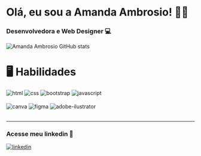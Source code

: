 <h1> Olá, eu sou a Amanda Ambrosio! 👋🏻</h1>
<h3>Desenvolvedora e Web Designer 💻</h3>

  ![Amanda Ambrosio GitHub stats](https://github-readme-stats.vercel.app/api?username=amandaambrosiov&show_icons=true&theme=midnight-purple) 
  
<h1>🖥️ Habilidades</h1>
<div>
  <img align="center" alt="html" src="https://img.shields.io/badge/HTML5-E34F26?style=for-the-badge&logo=html5&logoColor=white">
  <img align="center" alt="css" src="https://img.shields.io/badge/CSS3-1572B6?style=for-the-badge&logo=css3&logoColor=white">
  <img align="center" alt="bootstrap" src="https://img.shields.io/badge/Bootstrap-563D7C?style=for-the-badge&logo=bootstrap&logoColor=white">
  <img align="center" alt="javascript" src="https://img.shields.io/badge/JavaScript-323330?style=for-the-badge&logo=javascript&logoColor=F7DF1E"> 
  <br><br>
  <img align="center" alt="canva" src="https://img.shields.io/badge/Canva-%2300C4CC.svg?&style=for-the-badge&logo=Canva&logoColor=white">
  <img align="center" alt="figma" src="https://img.shields.io/badge/Figma-F24E1E?style=for-the-badge&logo=figma&logoColor=white">
  <img align="center" alt="adobe-ilustrator" src="https://img.shields.io/badge/Adobe%20Illustrator-FF9A00?style=for-the-badge&logo=adobe%20illustrator&logoColor=white">
</div>
<br>
<hr>
<h3>Acesse meu linkedin 💙</h3>
<a href="https://www.linkedin.com/in/amanda-ambrosio-a8316a2a4/"><img align="center" alt="linkedin" src="https://img.shields.io/badge/LinkedIn-0077B5?style=for-the-badge&logo=linkedin&logoColor=white"></a>
